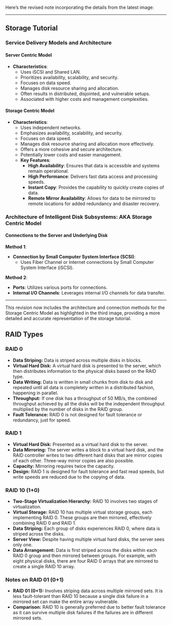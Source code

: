 Here’s the revised note incorporating the details from the latest image:

---

## Storage Tutorial

### Service Delivery Models and Architecture

#### Server Centric Model
- **Characteristics**:
  - Uses iSCSI and Shared LAN.
  - Prioritizes availability, scalability, and security.
  - Focuses on data speed.
  - Manages disk resource sharing and allocation.
  - Often results in distributed, disjointed, and vulnerable setups.
  - Associated with higher costs and management complexities.

#### Storage Centric Model
- **Characteristics**:
  - Uses independent networks.
  - Emphasizes availability, scalability, and security.
  - Focuses on data speed.
  - Manages disk resource sharing and allocation more effectively.
  - Offers a more cohesive and secure architecture.
  - Potentially lower costs and easier management.
  - **Key Features**:
    - **High Availability**: Ensures that data is accessible and systems remain operational.
    - **High Performance**: Delivers fast data access and processing speeds.
    - **Instant Copy**: Provides the capability to quickly create copies of data.
    - **Remote Mirror Availability**: Allows for data to be mirrored to remote locations for added redundancy and disaster recovery.

### Architecture of Intelligent Disk Subsystems: AKA Storage Centric Model

#### Connections to the Server and Underlying Disk

**Method 1**:
- **Connection by Small Computer System Interface (SCSI)**:
  - Uses Fiber Channel or Internet connections by Small Computer System Interface (iSCSI).

**Method 2**:
- **Ports**: Utilizes various ports for connections.
- **Internal I/O Channels**: Leverages internal I/O channels for data transfer.

---

This revision now includes the architecture and connection methods for the Storage Centric Model as highlighted in the third image, providing a more detailed and accurate representation of the storage tutorial.
## RAID Types

### RAID 0
- **Data Striping:** Data is striped across multiple disks in blocks.
- **Virtual Hard Disk:** A virtual hard disk is presented to the server, which then distributes information to the physical disks based on the RAID type.
- **Data Writing:** Data is written in small chunks from disk to disk and repeated until all data is completely written in a distributed fashion, happening in parallel.
- **Throughput:** If one disk has a throughput of 50 MB/s, the combined throughput achieved by all the disks will be the independent throughput multiplied by the number of disks in the RAID group.
- **Fault Tolerance:** RAID 0 is not designed for fault tolerance or redundancy, just for speed.

### RAID 1
- **Virtual Hard Disk:** Presented as a virtual hard disk to the server.
- **Data Mirroring:** The server writes a block to a virtual hard disk, and the RAID controller writes to two different hard disks that are mirror copies of each other. Three-way mirror copies are also possible.
- **Capacity:** Mirroring requires twice the capacity.
- **Design:** RAID 1 is designed for fault tolerance and fast read speeds, but write speeds are reduced due to the copying of data.

### RAID 10 (1+0)
- **Two-Stage Virtualization Hierarchy:** RAID 10 involves two stages of virtualization.
- **Virtual Storage:** RAID 10 has multiple virtual storage groups, each implementing RAID 0. These groups are then mirrored, effectively combining RAID 0 and RAID 1.
- **Data Striping:** Each group of disks experiences RAID 0, where data is striped across the disks.
- **Server View:** Despite having multiple virtual hard disks, the server sees only one.
- **Data Arrangement:** Data is first striped across the disks within each RAID 0 group and then mirrored between groups. For example, with eight physical disks, there are four RAID 0 arrays that are mirrored to create a single RAID 10 array.

### Notes on RAID 01 (0+1)
- **RAID 01 (0+1):** Involves striping data across multiple mirrored sets. It is less fault-tolerant than RAID 10 because a single disk failure in a mirrored set can make the entire array vulnerable.
- **Comparison:** RAID 10 is generally preferred due to better fault tolerance as it can survive multiple disk failures if the failures are in different mirrored sets.





